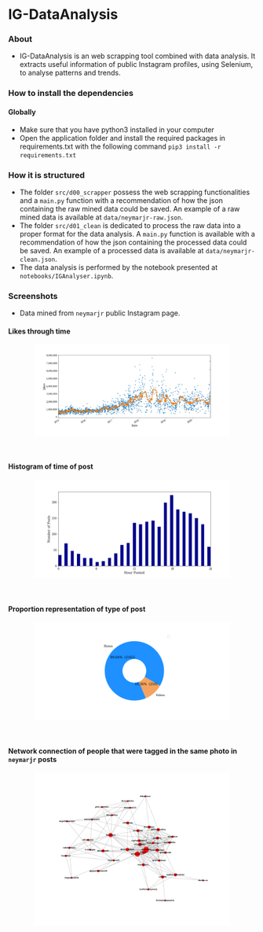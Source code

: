 # IG-DataAnalysis

### About
* IG-DataAnalysis is an web scrapping tool combined with data analysis. It extracts useful information of public Instagram profiles, using Selenium, to analyse patterns and trends.

### How to install the dependencies
#### Globally
* Make sure that you have python3 installed in your computer
* Open the application folder and install the required packages in requirements.txt with the following command `pip3 install -r requirements.txt`

### How it is structured
* The folder `src/d00_scrapper` possess the web scrapping functionalities and a `main.py` function with a recommendation of how the json containing the raw mined data could be saved. An example of a raw mined data
is available at `data/neymarjr-raw.json`.
* The folder `src/d01_clean` is dedicated to process the raw data into a proper format for the data analysis.
A `main.py` function is available with a recommendation of how the json containing the processed data could be saved. An example of a processed data is available at `data/neymarjr-clean.json`.
* The data analysis is performed by the notebook presented at `notebooks/IGAnalyser.ipynb`.

### Screenshots
* Data mined from `neymarjr` public Instagram page.

#### Likes through time
<p align="center">
    <img src="sampleImages/likesVersusDate-neymarjr.png" width="400" />
</p>
<br />

#### Histogram of time of post
<p align="center">
    <img src="sampleImages/postTime-neymarjr.png" width="400" />
</p>
<br />

#### Proportion representation of type of post
<p align="center">
    <img src="sampleImages/typeOfPost-neymarjr.png" width="400" />
</p>
<br />

#### Network connection of people that were tagged in the same photo in `neymarjr` posts
<p align="center">
    <img src="sampleImages/networkTaggedPeople-neymarjr.png" width="400" />
</p>
<br />
